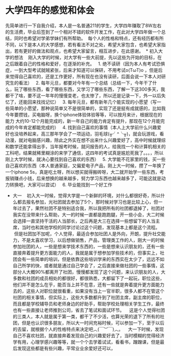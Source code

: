 # 大学四年的感觉和体会
  先简单进行一下自我介绍，本人是一名普通211的学生，大学四年赚取了8W左右的生活费，毕业后签到了一个相对不错的软件开发工作，在此对大学四年做一个总结，同时也希望对学弟学妹们有所帮助。
  每个人的性格和特点，还有经历都有所不同，以下是本人的大学感想，若有看法不对之处，希望大家包含，也希望大家指出，若有更好的做法和观点，也希望大家留言，相互进步，在此感谢。
  * 初入大学的想法
    刚入大学的时候，对大学有一些大前提，先以这些为开始的目标，在之后跟着自己的性格和爱好，在逐渐的补充。
    1. 绝不读研（因为本人有考试恐惧症，一到大型考试就贼紧张，后来才知道可以保研，不用考试o(TωT)o ，但是后来觉得自己喜欢的，还是工作更好，所有现在也没有读研，后面会说一下本人对研究生的看法）
    2. 每年元旦，都要对今年有一个总结（总结一下，今年干了什么，玩了哪些东西，看了哪些东西，又学习了哪些东西，了解一下这300多天，我都干了啥，要不这一年年的慢慢变老，也太惨了，所以还是记录一下，外一以后失忆了，还能回来找找记忆）
    3. 每年元旦，都有新年几个能实现的小愿望（写一些简单的小愿望，那种说简单又不是很简单的，实现了还是挺有成就感的，比如我今年要攒钱，买电脑呀，换个iphone体验体验等等，可以按月来计，根据现在的能力 大约10-12个月能完成的，新一年自己的能力肯定有提升，那现在12个月能完成的今年肯定都能完成的）
    4. 找到自己喜欢的事情（本人上大学前什么兴趣爱好也没培养起来，高三那年学会了一项运动，羽毛球(╥╯^╰╥)，就会玩游戏，看动漫，就对电脑感兴趣，除此之外实在想不出来什么兴趣爱好了，高中时候就理综和数学还能拿得出手，当年报考时候，就问报告的人，给我找一个和计算机相关的工科吧，结果就稀里糊涂的来学了通信，这四年的考试真是尴尬死我了。。。，所以刚上大学时候，就决心要找到自己喜欢的东西）
    5. 大学能不花家里的钱，买一些自己喜欢的东西（本人普通家庭，又偏爱电子产品，刚上大一时候，攒了一年换了一个iphone 5s，真是吃土呀，所以想买就得搬砖呀，大二就开始学一些东西，考报销赚点小钱，后来想换的越来越多，努力学习东西也越来越多了，可能这就是动力转换吧，大家可以尝试）
    6. 毕业能找到一个好工作
  * 大一
    初入大一时候，觉得大学是一个新鲜的环境，对什么都很好奇，所以什么都去报名参加，光社团就去参加了5个，那时候对学习也是比较上心，但一年过去了，果然社团不是特别适合我，所以我把所有的社团都退掉了，社团对我实在没带来什么帮助，大一的时候一直都是跑跑腿，开一些小会，大二时候会选择一直坚持干活的人当部长，之后再是大三在选择一些想留下的人当主席，当时也和其他学校的同学讨论过这个问题，发现基本上都是这个流程。
    但是社团加不加呢，个人觉得，最适合参加社团人是外向，开朗，提升社交能力，不是太喜欢学习，以后想做销售，产品，管理类工作的人，刚大一的时候参加社团的人，一些是想来学技术东西的，一些是想来认识朋友的，还有一些直接奔着提升更方面能力的人，我就是属于想参加学些技术的，但事实上，社团会有一些简单的培训，但是依靠这些培训学来的东西实在太少了，远远不如自己所学的快，或者就是通过自己学会了，之后直接来做社团的一些事情，这部分人大概90%都离开了社团，慢慢都发现了这个问题，来认识朋友的人，大多数和社团的成员相处的都很好，都很熟悉，大都留下了一起玩，职位这些，他们并不是怎么在乎，能否当上并不在意，还有一些就是奔着提升更方面能力去的，这些人对职位就很看重，如果没有当上一官半职，很多人都不在管这个社团的相关事情，但实际上，这些大多数都升到了社团主席，副主席的职位，而且都是学校辅导员和老师身边的好助手，帮助学校处理相关学生工作，最终也有一些直接让老师推到公司，省去了笔试和面试环节。
    这是个人觉得社团的三类人，本人就是属于第一类，都干了不少活，也算光荣的退下了所有的社团，但是也认识很多朋友，所以大一时间充裕时候，可以参加一下，至于以后的去留，就根据个人的性格特点来决定吧︿(￣︶￣)︿。
    大一下时候，发现自己不喜欢社团，就直接奔着发现自己的兴趣爱好去了，当时模糊的觉得经济学有用，心理学感兴趣等等，就一个个去学着试试，看看书，蹭蹭课，但是最后发现这些都是有些兴趣，平常业业余爱好还可以，
